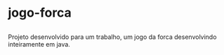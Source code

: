 # jogo-forca

##

Projeto desenvolvido para um trabalho, um jogo da forca desenvolvindo inteiramente em java.

